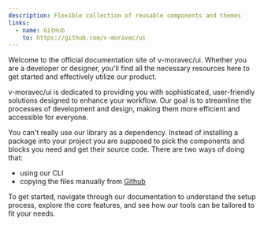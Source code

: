 ```yaml
---
description: Flexible collection of reusable components and themes
links:
  - name: GitHub
    to: https://github.com/v-moravec/ui
---
```


Welcome to the official documentation site of v-moravec/ui. Whether you are a developer or designer, you'll find all the necessary resources here to get started and effectively utilize our product.

v-moravec/ui is dedicated to providing you with sophisticated, user-friendly solutions designed to enhance your workflow. Our goal is to streamline the processes of development and design, making them more efficient and accessible for everyone.

You can't really use our library as a dependency. Instead of installing a package into your project you are supposed to pick the components and blocks you need and get their source code. There are two ways of doing that:

- using our CLI
- copying the files manually from [Github](https://github.com/v-moravec/ui)

To get started, navigate through our documentation to understand the setup process, explore the core features, and see how our tools can be tailored to fit your needs.
